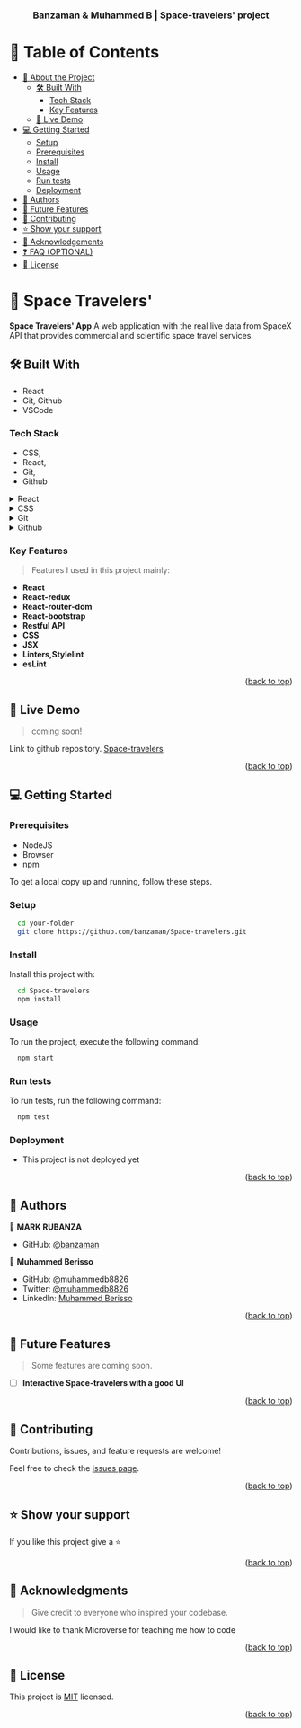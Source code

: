 <a name="readme-top"></a>


<div align="center">

  <h3><b>Banzaman & Muhammed B | Space-travelers' project</b></h3>

</div>


<!-- TABLE OF CONTENTS -->

# 📗 Table of Contents

- [📖 About the Project](#about-project)
  - [🛠 Built With](#built-with)
    - [Tech Stack](#tech-stack)
    - [Key Features](#key-features)
  - [🚀 Live Demo](#live-demo)
- [💻 Getting Started](#getting-started)
  - [Setup](#setup)
  - [Prerequisites](#prerequisites)
  - [Install](#install)
  - [Usage](#usage)
  - [Run tests](#run-tests)
  - [Deployment](#triangular_flag_on_post-deployment)
- [👥 Authors](#authors)
- [🔭 Future Features](#future-features)
- [🤝 Contributing](#contributing)
- [⭐️ Show your support](#support)
- [🙏 Acknowledgements](#acknowledgements)
- [❓ FAQ (OPTIONAL)](#faq)
- [📝 License](#license)

<!-- PROJECT DESCRIPTION -->

# 📖 Space Travelers' <a name="about-project"></a>

**Space Travelers' App** A web application with the real live data from SpaceX API that provides commercial and scientific space travel services.

## 🛠 Built With <a name="built-with"></a>

- React
- Git, Github
- VSCode

### Tech Stack <a name="tech-stack"></a>

- CSS,
- React,
- Git,
- Github

<details>
  <summary>React</summary>
  <ul>
    <li><a href="https://react.dev/learn/tutorial-tic-tac-toe">React COURSE</a></li>
  </ul>
</details>

<details>
  <summary>CSS</summary>
  <ul>
    <li><a href="https://www.w3schools.com/css/">CSS Course</a></li>
  </ul>
</details>

<details>
<summary>Git</summary>
  <ul>
    <li><a href="https://git-scm.com/">Learn about git</a></li>

  </ul>
</details>

<details>
<summary>Github</summary>
  <ul>
    <li><a href="https://github.com/">Learn about git</a></li>
  </ul>
</details>

<!-- Features -->

### Key Features <a name="key-features"></a>

> Features I used in this project mainly:

- **React**
- **React-redux**
- **React-router-dom**
- **React-bootstrap**
- **Restful API**
- **CSS**
- **JSX**
- **Linters,Stylelint**
- **esLint**

<p align="right">(<a href="#readme-top">back to top</a>)</p>

<!-- LIVE DEMO -->

## 🚀 Live Demo <a name="live-demo"></a>

> coming soon!
 
 Link to github repository. [Space-travelers](https://github.com/banzaman/Space-travelers)

<p align="right">(<a href="#readme-top">back to top</a>)</p>

<!-- GETTING STARTED -->

## 💻 Getting Started <a name="getting-started"></a>


### Prerequisites

- NodeJS
- Browser
- npm

To get a local copy up and running, follow these steps.

### Setup

```sh
  cd your-folder
  git clone https://github.com/banzaman/Space-travelers.git
```

### Install

Install this project with:

```sh
  cd Space-travelers
  npm install
```

### Usage

To run the project, execute the following command:

```sh
  npm start
```

### Run tests

To run tests, run the following command:

```sh
  npm test
```


### Deployment

- This project is not deployed yet

<p align="right">(<a href="#readme-top">back to top</a>)</p>

<!-- AUTHORS -->

## 👥 Authors <a name="authors"></a>

👤 **MARK RUBANZA**

- GitHub: [@banzaman](https://github.com/banzaman)

👤 **Muhammed Berisso**

- GitHub: [@muhammedb8826](https://github.com/muhammedb8826)
- Twitter: [@muhammedb8826](https://twitter.com/muhammedb8826)
- LinkedIn: [Muhammed Berisso](https://www.linkedin.com/in/muhammedb8826/)

<p align="right">(<a href="#readme-top">back to top</a>)</p>

<!-- FUTURE FEATURES -->

## 🔭 Future Features <a name="future-features"></a>

> Some features are coming soon.

- [ ] **Interactive Space-travelers with a good UI**

<p align="right">(<a href="#readme-top">back to top</a>)</p>

<!-- CONTRIBUTING -->

## 🤝 Contributing <a name="contributing"></a>

Contributions, issues, and feature requests are welcome!

Feel free to check the [issues page](https://github.com/banzaman/Space-travelers/issues).

<p align="right">(<a href="#readme-top">back to top</a>)</p>

<!-- SUPPORT -->

## ⭐️ Show your support <a name="support"></a>

If you like this project give a ⭐️

<p align="right">(<a href="#readme-top">back to top</a>)</p>

<!-- ACKNOWLEDGEMENTS -->

## 🙏 Acknowledgments <a name="acknowledgements"></a>

> Give credit to everyone who inspired your codebase.

I would like to thank Microverse for teaching me how to code

<p align="right">(<a href="#readme-top">back to top</a>)</p>

<!-- LICENSE -->

## 📝 License <a name="license"></a>
This project is [MIT](./MIT.md) licensed.

<p align="right">(<a href="#readme-top">back to top</a>)</p>
